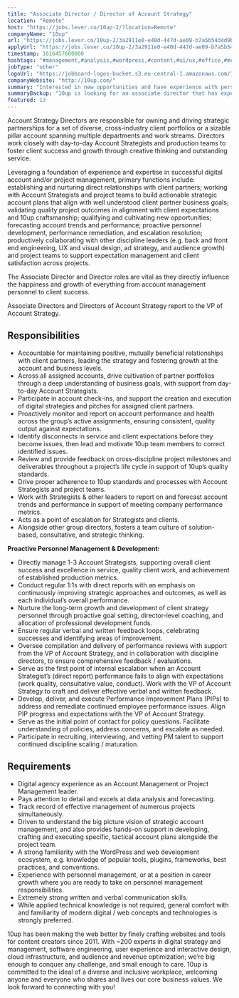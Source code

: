 ```yaml
---
title: "Associate Director / Director of Account Strategy"
location: "Remote"
host: "https://jobs.lever.co/10up-2/?location=Remote"
companyName: "10up"
url: "https://jobs.lever.co/10up-2/3a2911e0-e40d-447d-ae09-b7a5b54d4d9b"
applyUrl: "https://jobs.lever.co/10up-2/3a2911e0-e40d-447d-ae09-b7a5b54d4d9b/apply"
timestamp: 1616457600000
hashtags: "#management,#analysis,#wordpress,#content,#ui/ux,#office,#monitoring,#optimization"
jobType: "other"
logoUrl: "https://jobboard-logos-bucket.s3.eu-central-1.amazonaws.com/10up"
companyWebsite: "http://10up.com/"
summary: "Interested in new opportunities and have experience with personnel management, or at a position in career growth where you are ready to take on personnel management responsibilities? 10up has a job opening for an Associate Director."
summaryBackup: "10up is looking for an associate director that has experience in: #management, #ui/ux, #wordpress."
featured: 13
---
```


Account Strategy Directors are responsible for owning and driving strategic partnerships for a set of diverse, cross-industry client portfolios or a sizable pillar account spanning multiple departments and work streams. Directors work closely with day-to-day Account Strategists and production teams to foster client success and growth through creative thinking and outstanding service.

Leveraging a foundation of experience and expertise in successful digital account and/or project management, primary functions include: establishing and nurturing direct relationships with client partners; working with Account Strategists and project teams to build actionable strategic account plans that align with well understood client partner business goals; validating quality project outcomes in alignment with client expectations and 10up craftsmanship; qualifying and cultivating new opportunities; forecasting account trends and performance; proactive personnel development, performance remediation, and escalation resolution; productively collaborating with other discipline leaders (e.g. back and front end engineering, UX and visual design, ad strategy, and audience growth) and project teams to support expectation management and client satisfaction across projects.

The Associate Director and Director roles are vital as they directly influence the happiness and growth of everything from account management personnel to client success.

Associate Directors and Directors of Account Strategy report to the VP of Account Strategy.

## Responsibilities

*   Accountable for maintaining positive, mutually beneficial relationships with client partners, leading the strategy and fostering growth at the account and business levels.
*   Across all assigned accounts, drive cultivation of partner portfolios through a deep understanding of business goals, with support from day-to-day Account Strategists.
*   Participate in account check-ins, and support the creation and execution of digital strategies and pitches for assigned client partners.
*   Proactively monitor and report on account performance and health across the group’s active assignments, ensuring consistent, quality output against expectations.
*   Identify disconnects in service and client expectations before they become issues, then lead and motivate 10up team members to correct identified issues.
*   Review and provide feedback on cross-discipline project milestones and deliverables throughout a project’s life cycle in support of 10up’s quality standards.
*   Drive proper adherence to 10up standards and processes with Account Strategists and project teams.
*   Work with Strategists & other leaders to report on and forecast account trends and performance in support of meeting company performance metrics.
*   Acts as a point of escalation for Strategists and clients.
*   Alongside other group directors, fosters a team culture of solution-based, consultative, and strategic thinking.

**Proactive Personnel Management & Development:**

*   Directly manage 1-3 Account Strategists, supporting overall client success and excellence in service, quality client work, and achievement of established production metrics.
*   Conduct regular 1:1s with direct reports with an emphasis on continuously improving strategic approaches and outcomes, as well as each individual’s overall performance.
*   Nurture the long-term growth and development of client strategy personnel through proactive goal setting, director-level coaching, and allocation of professional development funds.
*   Ensure regular verbal and written feedback loops, celebrating successes and identifying areas of improvement.
*   Oversee compilation and delivery of performance reviews with support from the VP of Account Strategy, and in collaboration with discipline directors, to ensure comprehensive feedback / evaluations.
*   Serve as the first point of internal escalation when an Account Strategist’s (direct report) performance fails to align with expectations (work quality, consultative value, conduct). Work with the VP of Account Strategy to craft and deliver effective verbal and written feedback.
*   Develop, deliver, and execute Performance Improvement Plans (PIPs) to address and remediate continued employee performance issues. Align PIP progress and expectations with the VP of Account Strategy.
*   Serve as the initial point of contact for policy questions. Facilitate understanding of policies, address concerns, and escalate as needed.
*   Participate in recruiting, interviewing, and vetting PM talent to support continued discipline scaling / maturation.

## Requirements

*   Digital agency experience as an Account Management or Project Management leader.
*   Pays attention to detail and excels at data analysis and forecasting.
*   Track record of effective management of numerous projects simultaneously.
*   Driven to understand the big picture vision of strategic account management, and also provides hands-on support in developing, crafting and executing specific, tactical account plans alongside the project team.
*   A strong familiarity with the WordPress and web development ecosystem, e.g. knowledge of popular tools, plugins, frameworks, best practices, and conventions.
*   Experience with personnel management, or at a position in career growth where you are ready to take on personnel management responsibilities.
*   Extremely strong written and verbal communication skills.
*   While applied technical knowledge is not required, general comfort with and familiarity of modern digital / web concepts and technologies is strongly preferred. 

10up has been making the web better by finely crafting websites and tools for content creators since 2011. With ~200 experts in digital strategy and management, software engineering, user experience and interactive design, cloud infrastructure, and audience and revenue optimization; we’re big enough to conquer any challenge, and small enough to care. 10up is committed to the ideal of a diverse and inclusive workplace, welcoming anyone and everyone who shares and lives our core business values. We look forward to connecting with you!
